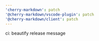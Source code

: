 ```yaml
---
'cherry-markdown': patch
'@cherry-markdown/vscode-plugin': patch
'@cherry-markdown/client': patch
---
```


ci: beautify release message

